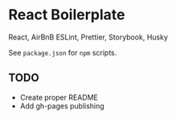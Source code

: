 # React Boilerplate

React, AirBnB ESLint, Prettier, Storybook, Husky

See `package.json` for `npm` scripts.

## TODO

- Create proper README
- Add gh-pages publishing